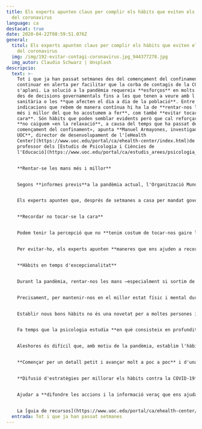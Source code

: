 ```yaml
---
title: Els experts apunten claus per complir els hàbits que eviten els contagis
  del coronavirus
language: ca
destacat: true
date: 2020-04-22T08:59:51.076Z
general:
  titol: Els experts apunten claus per complir els hàbits que eviten els contagis
    del coronavirus
  img: /img/192-evitar-contagi-coronavirus.jpg_944377278.jpg
  img_autor: Claudio Schwarz | Unsplash
descripcio:
  text: >-
    Tot i que ja han passat setmanes des del començament del confinament, hem de
    continuar en alerta per facilitar que la corba de contagis de la COVID-19
    s'aplani. La solució a la pandèmia requereix **esforços** en molts àmbits,
    des de decisions governamentals fins a les que tenen a veure amb l'atenció
    sanitària o les **que afecten el dia a dia de la població**. Entre les
    indicacions que rebem de manera contínua hi ha la de **rentar-nos les mans
    més i millor del que ho acostumem a fer**, com també **evitar tocar-nos la
    cara**. Són hàbits que poden semblar evidents però que cal reforçar perquè
    **no caiguem «en la relaxació**, a causa del temps que ha passat des del
    començament del confinament», apunta **Manuel Armayones, investigador de la
    UOC**, director de desenvolupament de l'[eHealth
    Center](https://www.uoc.edu/portal/ca/ehealth-center/index.html)de la UOC i
    professor dels [Estudis de Psicologia i Ciències de
    l'Educació](https://www.uoc.edu/portal/ca/estudis_arees/psicologia_ciencies_educacio/index.html).


    **Rentar-se les mans més i millor**


    Segons **informes previs**a la pandèmia actual, l'Organització Mundial de la Salut apuntava que només el [5 % de la població dedica almenys 15 segons a rentar-se les mans](https://www.eldiario.es/tumejoryo/estar_bien/racismo-ataja-enfermedades-lavarse-manos_0_995301501.html), i una recerca de la Universitat de Michigan posava en relleu que, d'una mostra de més de 3.700 estudiants que es van analitzar, hi havia **un 10 % que no es rentava les mans després d'anar al lavabo**. Tenint en compte que ens trobem en una conjuntura especial per la pandèmia, la millora d'aquest hàbit és clau per ajudar a reduir el nombre de contagis nous de la COVID-19.


    Els experts apunten que, després de setmanes a casa per mandat governamental, és probable que un percentatge rellevant de la població «pateixi **cansament mental, es relaxi davant d'aquestes mesures** i no es renti les mans amb la cura que pertoca», com assenyala Armayones. El professor de la UOC, que també és investigador del grup de recerca Psicologia, Salut i Xarxa ([PSiNET](http://transfer.rdi.uoc.edu/ca/grup/psicologia-salut-i-xarxa)), afirma que també és probable que algunes de les **indicacions que fan les institucions** en aquest sentit per diferents canals puguin **perdre en bona part l'efecte** per ajudar a complir les mesures d'higiene i precaució que cal seguir.


    **Recordar no tocar-se la cara**


    Podem tenir la percepció que no **tenim costum de tocar-nos gaire la cara**, però diferents estudis confirmen que ho fem **desenes de vegades cada hora**. Com a mostra, una recerca de la Universitat de Sydney va analitzar l'any 2015 un grup d'estudiants de Medicina i va concloure que **[es tocaven la cara 23 cops cada seixanta minuts](https://www.ncbi.nlm.nih.gov/pubmed/25637115) de mitjana**. I tocar-se la cara, com les autoritats sanitàries han confirmat en els missatges adreçats a la població, és una manera de contagiar-se després d'entrar en contacte amb la COVID-19 per mitjà de les mans.


    Per evitar-ho, els experts apunten **maneres que ens ajuden a recordar que no ens hem de tocar el rostre**. Descartant opcions que no semblen factibles per al dia a dia, com seria portar un casc integral al cap quan sortim a comprar, Armayones exemplifica que una bona manera és «vestir **màniga llarga** i, si ens hem de tocar la cara o rascar-nos-la, ho fem amb la mateixa màniga». Un altre exemple que destaca l'expert de la UOC per no tocar-nos la cara mentre estem asseguts és posa r**les mans sota les natges**.


    **Hàbits en temps d'excepcionalitat**


    Durant la pandèmia, rentar-nos les mans —especialment si sortim de casa o estem en contacte amb algú que hagi sortit— i evitar tocar-nos la cara «s'han de convertir en **nous hàbits que hem de seguir de la manera més escrupolosa possible**», assenyala Armayones. Aquesta és una de les claus principals perquè el nostre dia a dia no sigui un focus de contagis. Però establir hàbits en temps d'excepcionalitat és senzill o és fàcil caure en la relaxació?


    Precisament, per mantenir-nos en el millor estat físic i mental durant el confinament, els experts recomanen impulsar diferents hàbits saludables, com ara tenir una rutina diària, fer exercici físic o seguir una dieta variada i saludable, perquè, entre altres raons, ens ajudarà a dormir més bé i [mantindrem una bona qualitat del son](https://www.uoc.edu/portal/ca/news/actualitat/2020/182-confinament-son.html).


    Establir nous bons hàbits no és una novetat per a moltes persones i acostuma a ser un objectiu de determinades èpoques com ara l'any nou. Encara que tinguem la impressió que aconseguir nous reptes d'estil de vida és probable que s'acabi fent costa amunt, «**canviar els hàbits humans és més senzill del que sembla si tenim clar com s'ha de fer**», indica Armayones.


    Fa temps que la psicologia estudia **en què consisteix en profunditat un hàbit**, on radica la **dificultat** per canviar-los i, sobretot, quines **estratègies es poden posar en pràctica** per canviar-los. «La millor manera de superar barreres és conèixer-les i, un cop ben conegudes, ser capaços d'establir les estratègies que ens ajudaran a aconseguir-ho», detalla Armayones. Un hàbit és un comportament que es repeteix d'una manera sistemàtica, sempre en el mateix moment del dia. Per exemple, engegar la cafetera quan entrem a la cuina després de llevar-nos per preparar l'esmorzar. «És un comportament que s'acaba repetint tant que es torna automàtic. És a dir,**ho fem sense pensar-hi**», puntualitza l'expert.


    Aleshores és difícil que, amb motiu de la pandèmia, establim l'hàbit de rentar-nos les mans correctament i recordem que no ens hem de tocar la cara? «La COVID-19 ens obliga a adquirir una sèrie d'hàbits molt ràpidament. El repte és que **els hem d'introduir a les nostres rutines diàries** o, en el cas de no tocar-se la cara, hem de ser capaços de no fer una cosa que ja era un hàbit molt ben establert per a la immensa majoria de les persones», apunta Armayones. Per a l'investigador és important prendre consciència de generar nous hàbits, encara que pugui implicar un esforç addicional, «perquè trenca la nostra cadena de comportaments. Si ho anem repetint i sobretot **ens felicitem i celebrem cada cop que ho fem**—com ara cantant una de les nostres cançons preferides—, aconseguirem automatitzar-lo molt ràpidament», puntualitza.


    **Començar per un detall petit i avançar molt a poc a poc** i d'una manera gradual. Aquesta seria l'estratègia denominada «passos de nadó» per establir nous hàbits, teoritzada pel professor Brian Jeffrey Fogg, de la Universitat de Stanford, al seu llibre *Tiny Habits*. «Es tracta d'anar fent cada cop una miqueta més, però sempre pensant que el nostre compromís amb nosaltres mateixos només és arribar a petites metes. Per exemple, si vull desenvolupar l'hàbit de **fer exercici a casa**i em costa molt posar-m'hi, podria començar per fer un "pas de nadó" com ara ballar la meva cançó preferida durant uns segons. Això em permetrà aconseguir un primer triomf i adonar-me que puc fer alguna activitat per mantenir-me en forma, per petita que sigui, i, a poc a poc, avançar», analitza Armayones. El professor Fogg també proposa determinar un moment clau durant el dia per establir aquest nou comportament, com podria ser després dels aplaudiments de les 20 h. I, per acabar, el professor de Stanford apunta que cal celebrar els nostres petits èxits. «Es tractaria de fer una petita celebració, com donar-me l'enhorabona, fer un gest de victòria o el que considerem», aclareix Armayones. «Si ho fem així, segurament tindrem ben establert el nou hàbit més aviat del que ens pensem. És fàcil, costa poc provar-ho i a més funciona», assegura l'investigador de la UOC.


    **Difusió d'estratègies per millorar els hàbits contra la COVID-19**


    Ajudar a **difondre les accions i la informació veraç que ens ajudaran a superar la crisi** actual és una responsabilitat compartida per molts tipus d'organitzacions. És el cas de l'[eHealth Center](https://www.uoc.edu/portal/ca/ehealth-center/index.html) de la UOC, centre de recerca que se centra a capacitar i empoderar la ciutadania i els professionals amb les tecnologies perquè liderin el canvi de paradigma en salut. Arran de la crisi del coronavirus, l'eHealth Center va prendre la iniciativa de divulgar a Twitter consells i recursos digitals que facilitin l'adquisició d'hàbits saludables per ajudar a conscienciar la població encara més perquè segueixi les bones pràctiques de rentar-se les mans, no tocar-se la cara i altres hàbits recomanats per les autoritats sanitàries.


    La [guia de recursos](https://www.uoc.edu/portal/ca/ehealth-center/actualitat/noticies/2020/noticia_009_IntervencioPsicosocial.html) impulsada pel centre es pot seguir per mitjà d'[@eHealthUOC](https://twitter.com/eHealthUOC) o l'etiqueta [\#eHCovid19U](https://twitter.com/search?q=%23eHCovid19UOC&src=typed_query&f=live). S'hi pot consultar informació pràctica i contrastada en **català, castellà i anglès** mentre es mantinguin les mesures preventives per abordar el coronavirus.
  entrada: Tot i que ja han passat setmanes
---
```

